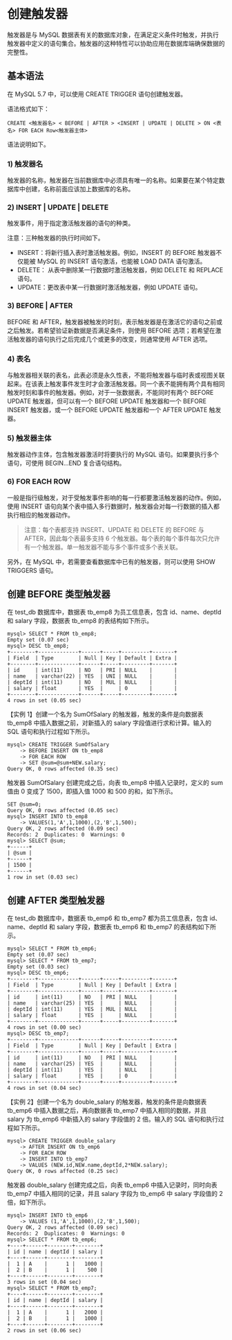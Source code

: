 # 创建触发器

触发器是与 MySQL 数据表有关的数据库对象，在满足定义条件时触发，并执行触发器中定义的语句集合。触发器的这种特性可以协助应用在数据库端确保数据的完整性。

##  基本语法

 在 MySQL 5.7 中，可以使用 CREATE TRIGGER 语句创建触发器。

 语法格式如下：

```text
CREATE <触发器名> < BEFORE | AFTER > <INSERT | UPDATE | DELETE > ON <表名> FOR EACH Row<触发器主体>
```

 语法说明如下。

###  1\) 触发器名

 触发器的名称，触发器在当前数据库中必须具有唯一的名称。如果要在某个特定数据库中创建，名称前面应该加上数据库的名称。

###  2\) INSERT \| UPDATE \| DELETE

 触发事件，用于指定激活触发器的语句的种类。

 注意：三种触发器的执行时间如下。

*  INSERT：将新行插入表时激活触发器。例如，INSERT 的 BEFORE 触发器不仅能被 MySQL 的 INSERT 语句激活，也能被 LOAD DATA 语句激活。
*  DELETE： 从表中删除某一行数据时激活触发器，例如 DELETE 和 REPLACE 语句。
*  UPDATE：更改表中某一行数据时激活触发器，例如 UPDATE 语句。

###  3\) BEFORE \| AFTER

 BEFORE 和 AFTER，触发器被触发的时刻，表示触发器是在激活它的语句之前或之后触发。若希望验证新数据是否满足条件，则使用 BEFORE 选项；若希望在激活触发器的语句执行之后完成几个或更多的改变，则通常使用 AFTER 选项。

###  4\) 表名

 与触发器相关联的表名，此表必须是永久性表，不能将触发器与临时表或视图关联起来。在该表上触发事件发生时才会激活触发器。同一个表不能拥有两个具有相同触发时刻和事件的触发器。例如，对于一张数据表，不能同时有两个 BEFORE UPDATE 触发器，但可以有一个 BEFORE UPDATE 触发器和一个 BEFORE INSERT 触发器，或一个 BEFORE UPDATE 触发器和一个 AFTER UPDATE 触发器。

###  5\) 触发器主体

 触发器动作主体，包含触发器激活时将要执行的 MySQL 语句。如果要执行多个语句，可使用 BEGIN…END 复合语句结构。

###  6\) FOR EACH ROW

 一般是指行级触发，对于受触发事件影响的每一行都要激活触发器的动作。例如，使用 INSERT 语句向某个表中插入多行数据时，触发器会对每一行数据的插入都执行相应的触发器动作。

> 注意：每个表都支持 INSERT、UPDATE 和 DELETE 的 BEFORE 与 AFTER，因此每个表最多支持 6 个触发器。每个表的每个事件每次只允许有一个触发器。单一触发器不能与多个事件或多个表关联。

 另外，在 MySQL 中，若需要查看数据库中已有的触发器，则可以使用 SHOW TRIGGERS 语句。

##  创建 BEFORE 类型触发器

 在 test\_db 数据库中，数据表 tb\_emp8 为员工信息表，包含 id、name、deptId 和 salary 字段，数据表 tb\_emp8 的表结构如下所示。

```text
mysql> SELECT * FROM tb_emp8;
Empty set (0.07 sec)
mysql> DESC tb_emp8;
+--------+-------------+------+-----+---------+-------+
| Field  | Type        | Null | Key | Default | Extra |
+--------+-------------+------+-----+---------+-------+
| id     | int(11)     | NO   | PRI | NULL    |       |
| name   | varchar(22) | YES  | UNI | NULL    |       |
| deptId | int(11)     | NO   | MUL | NULL    |       |
| salary | float       | YES  |     | 0       |       |
+--------+-------------+------+-----+---------+-------+
4 rows in set (0.05 sec)
```

 【实例 1】创建一个名为 SumOfSalary 的触发器，触发的条件是向数据表 tb\_emp8 中插入数据之前，对新插入的 salary 字段值进行求和计算。输入的 SQL 语句和执行过程如下所示。

```text
mysql> CREATE TRIGGER SumOfSalary
    -> BEFORE INSERT ON tb_emp8
    -> FOR EACH ROW
    -> SET @sum=@sum+NEW.salary;
Query OK, 0 rows affected (0.35 sec)
```

 触发器 SumOfSalary 创建完成之后，向表 tb\_emp8 中插入记录时，定义的 sum 值由 0 变成了 1500，即插入值 1000 和 500 的和，如下所示。

```text
SET @sum=0;
Query OK, 0 rows affected (0.05 sec)
mysql> INSERT INTO tb_emp8
    -> VALUES(1,'A',1,1000),(2,'B',1,500);
Query OK, 2 rows affected (0.09 sec)
Records: 2  Duplicates: 0  Warnings: 0
mysql> SELECT @sum;
+------+
| @sum |
+------+
| 1500 |
+------+
1 row in set (0.03 sec)
```

##  创建 AFTER 类型触发器

 在 test\_db 数据库中，数据表 tb\_emp6 和 tb\_emp7 都为员工信息表，包含 id、name、deptId 和 salary 字段，数据表 tb\_emp6 和 tb\_emp7 的表结构如下所示。

```text
mysql> SELECT * FROM tb_emp6;
Empty set (0.07 sec)
mysql> SELECT * FROM tb_emp7;
Empty set (0.03 sec)
mysql> DESC tb_emp6;
+--------+-------------+------+-----+---------+-------+
| Field  | Type        | Null | Key | Default | Extra |
+--------+-------------+------+-----+---------+-------+
| id     | int(11)     | NO   | PRI | NULL    |       |
| name   | varchar(25) | YES  |     | NULL    |       |
| deptId | int(11)     | YES  | MUL | NULL    |       |
| salary | float       | YES  |     | NULL    |       |
+--------+-------------+------+-----+---------+-------+
4 rows in set (0.00 sec)
mysql> DESC tb_emp7;
+--------+-------------+------+-----+---------+-------+
| Field  | Type        | Null | Key | Default | Extra |
+--------+-------------+------+-----+---------+-------+
| id     | int(11)     | NO   | PRI | NULL    |       |
| name   | varchar(25) | YES  |     | NULL    |       |
| deptId | int(11)     | YES  |     | NULL    |       |
| salary | float       | YES  |     | 0       |       |
+--------+-------------+------+-----+---------+-------+
4 rows in set (0.04 sec)
```

 【实例 2】创建一个名为 double\_salary 的触发器，触发的条件是向数据表 tb\_emp6 中插入数据之后，再向数据表 tb\_emp7 中插入相同的数据，并且 salary 为 tb\_emp6 中新插入的 salary 字段值的 2 倍。输入的 SQL 语句和执行过程如下所示。

```text
mysql> CREATE TRIGGER double_salary
    -> AFTER INSERT ON tb_emp6
    -> FOR EACH ROW
    -> INSERT INTO tb_emp7
    -> VALUES (NEW.id,NEW.name,deptId,2*NEW.salary);
Query OK, 0 rows affected (0.25 sec)
```

 触发器 double\_salary 创建完成之后，向表 tb\_emp6 中插入记录时，同时向表 tb\_emp7 中插入相同的记录，并且 salary 字段为 tb\_emp6 中 salary 字段值的 2 倍，如下所示。

```text
mysql> INSERT INTO tb_emp6
    -> VALUES (1,'A',1,1000),(2,'B',1,500);
Query OK, 2 rows affected (0.09 sec)
Records: 2  Duplicates: 0  Warnings: 0
mysql> SELECT * FROM tb_emp6;
+----+------+--------+--------+
| id | name | deptId | salary |
+----+------+--------+--------+
|  1 | A    |      1 |   1000 |
|  2 | B    |      1 |    500 |
+----+------+--------+--------+
3 rows in set (0.04 sec)
mysql> SELECT * FROM tb_emp7;
+----+------+--------+--------+
| id | name | deptId | salary |
+----+------+--------+--------+
|  1 | A    |      1 |   2000 |
|  2 | B    |      1 |   1000 |
+----+------+--------+--------+
2 rows in set (0.06 sec)
```

